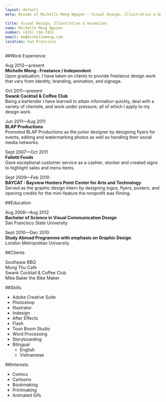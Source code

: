 ```yaml
---
layout: default
meta: Resume of Michelle Meng Nguyen — Visual Design, Illustration & Animation

title: Visual Design, Illustration & Animation
name: Michelle Meng Nguyen
number: (415) 216-7451
email: me@michellemeng.com 
location: San Francisco
---
```


##Work Experience    

Aug 2012—present	
**Michelle Meng : Freelance / Independent**    
Upon graduation, I have taken on clients to provide freelance design work that vary from identity, branding, animation, and signage.

Oct 2011—present	
**Swank Cocktail & Coffee Club**	
Being a bartender I have learned to attain information quickly, deal with a variety of clientele, and work under pressure; all of which I apply to my design work.
	
Jun 2011—Aug 2011		
**BLAP Productions**	
Promoted BLAP Productions as the junior designer by designing flyers for events, editing and watermarking photos as well as handling their social media networks.

Sept 2007—Oct 2011		
**Falletti Foods**		
Gave exceptional customer service as a cashier, stocker and created signs to highlight sales and menu items.


Sept 2009—Feb 2010	
**BAYCAT : Bayview Hunters Point Center for Arts and Technology**    
Served as the graphic design intern by designing logos, flyers, posters, and opening credits for the mini-feature the nonprofit was filming.


##Education

Aug 2006—Aug 2012		
**Bachelor of Science in Visual Communication Design**    
San Francisco State University


Sept 2010—Dec 2010	
**Study Abroad Programme with emphasis on Graphic Design**    
London Metropolitan University


##Clients

Southpaw BBQ	
Mong Thu Cafe	
Swank Cocktail & Coffee Club	
Mike Baker the Bike Maker

##Skills

* Adobe Creative Suite	
* Photoshop	
* Illustrator	
* Indesign	
* After Effects	
* Flash	
* Toon Boom Studio	
* Word Processing		
* Storyboarding	
* Bilingual    
    * English    
    * Vietnamese


##Interests

* Comics		
* Cartoons	
* Bookmaking	
* Printmaking		
* Animated Gifs
